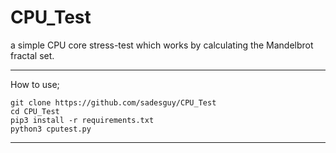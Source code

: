 # CPU_Test
a simple CPU core stress-test which works by calculating the Mandelbrot fractal set.


___

How to use;

```
git clone https://github.com/sadesguy/CPU_Test
cd CPU_Test
pip3 install -r requirements.txt
python3 cputest.py
```
___
